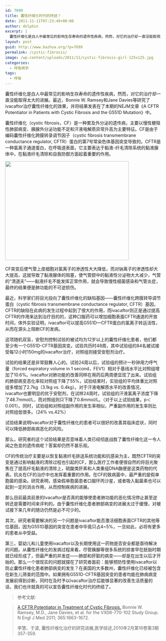 ```yaml
---
id: 7699
title: 囊性纤维化时代的终结？
date: 2011-11-11T07:23:49+00:00
author: dolphin
excerpt: |
  囊性纤维化是白人中最常见的影响生存寿命的遗传性疾病，然而，对它的治疗却一直没能取得太大的进展。最近，Bonnie W. Ramsey和Jane Davies等研究了ivacaftor治疗囊性纤维化的效果，并将结果发表在了NEJM中。
layout: post
guid: http://www.bazhua.org/?p=7699
permalink: /cystic-fibrosis/
image: /wp-content/uploads/2011/11/cystic-fibrosis-girl-125x125.jpg
categories:
  - 呼吸病学
tags:
  - 呼吸
---
```

囊性纤维化是白人中最常见的影响生存寿命的遗传性疾病，然而，对它的治疗却一直没能取得太大的进展。最近，Bonnie W. Ramsey和Jane Davies等研究了ivacaftor治疗囊性纤维化的效果，并将结果发表在了本期的NEJM文章《A CFTR Potentiator in Patients with Cystic Fibrosis and the G551D Mutation》中。

囊性纤维化（cystic fibrosis，CF）是一种累及外分泌的遗传病，主要以慢性梗阻性肺部病变、胰腺外分泌功能不足和汗液电解质异常升高为主要特征。CF是由于编码囊性纤维化跨膜转录调节因子（cystic fibrosis transmembrane conductance regulator, CFTR）蛋白的第7号常染色体基因突变导致的。CFTR是一种氯离子通道蛋白，在呼吸道表面，它主要表达于黏液-纤毛清除系统的黏液腺体中，在黏液纤毛清除和自我防御方面起着重要的作用。

[<img class="alignnone size-full wp-image-7701" title="18135" src="/wp-content/uploads/2011/11/18135.jpg" alt="" width="400" height="320" srcset="/wp-content/uploads/2011/11/18135.jpg 400w, /wp-content/uploads/2011/11/18135-150x120.jpg 150w, /wp-content/uploads/2011/11/18135-300x240.jpg 300w" sizes="(max-width: 400px) 100vw, 400px" />](/wp-content/uploads/2011/11/18135.jpg)
  
CF突变后使气管上皮细胞对氯离子的渗透性大大降低，而对钠离子的渗透性却大大提高，这就导致了黏液腺体的阻塞，使气管腔中的黏液性分泌物大大减少，气管的“清道夫”——黏液纤毛不能发挥正常作用，就会导致慢性细菌感染和气管炎症，最终的结果便是肺功能的不可逆损伤。

最近，科学家们将目光投向了囊性纤维化的缺陷基因——囊性纤维化跨膜转导调节蛋白（cystic fibrosis transmembrane conductance regulator, CFTR）基因，CFTR的缺陷在此病的发生过程中起到了很大的作用，而ivacaftor则正是通过提高CFTR的作用来达到治疗目的的，这种口服药可以增加细胞表面CFTR通道的开放时间，体外实验证明，ivacaftor可以提高G551D—CFTR蛋白的氯离子转运活性，从而在源头上阻断CF的发病。

这项随机双盲，安慰剂控制试验的被试均为12岁以上的囊性纤维化患者，他们都至少有一个G551D-CFTR基因突变。试验共历时48周，其中试验组的84名被试接受每12小时150mg的ivacaftor治疗，对照组则接受安慰剂治疗。

试验的结果还是非常鼓舞人心的。试验24周以后，试验组的预计一秒钟用力呼气量（forced expiratory volume in 1 second，FEV1）相对于基线水平比对照组增加了10.6%。ivacaftor对肺功能的改善同样在用药后两周便显现了出来。试验组的肺部病变恶化率较对照组下降了55%，试验结束时，实验组的平均体重比对照组多增加了2.7kg（3.1kg vs. 0.4kg）。对于汗液电解质水平的改善情况，ivacaftor也要明显的优于安慰剂，在试样24周时，试验组的汗液氯离子浓度下降了48.7mmol/L，而对照组则只下降了0.8mmol/L。（对于以上试验结果，p＜0.001）。同时，试验组和对照组副作用的发生率相似，严重副作用的发生率则比对照组低很多。（24% vs.42%）

试验结果说明ivacaftor对于囊性纤维化的患者可以很好的改善其临床症状，同时可以降低肺部疾病恶化的风险。

那么，研究者的这个试验结果是否意味着人类已经彻底战胜了囊性纤维化这一令人闻之色变的遗传病呢？答案却仍然不甚乐观。

CF的传统治疗主要是以恢复黏液纤毛排送系统功能和抗感染为主，既然CFTR的突变是通过影响黏液的清除过程也引起的CF，那么医疗工作者便很自然的将目光聚焦在了提高纤毛黏液的清除上，硫酸类肝素和人类重组DNA酶便是这类药物的代表。抗炎在CF的治疗中也发挥着重要的作用。在CF的致病菌中，最严重的是假单胞菌的感染。研究表明，感染假单胞菌患者口服环丙沙星，或者吸入黏菌素也可以起到一定的消炎作用，从而控制疾病的进展。

那么目前最具前景的Ivacaftor是否真的能够使患者肺功能的恶化情况停止甚至逆转还是需要时间来评判的。由于囊性纤维化患者肺部病变的进展太过于缓慢，对被试接下来几年的随访仍然是必不可少的。

其次，研究者需要解决的另一个问题是ivacaftor能否激活细胞表面CFTR的其他等位基因，因为G551D基因的突变在患者中毕竟只占4~5%，一旦如此，必将有更多的患者从中受益。

第三，婴幼儿和儿童使用ivacaftor以及长期使用这一药物是否安全都是亟待解决的问题。从囊性纤维化的发病过程来看，尽管胰腺等很多系统的损害早在胚胎时期就已经形成了，但最严重的并发症——肺部和肝脏的病变——却是在出生以后才开始的。那么一个很现实的问题就摆在了研究者面前：能够预防性使用ivacaftor以防止囊性纤维化患者肺部病变的发生？在美国的大多数州，囊性纤维化已经被包含在新生儿筛查的范围中。如果拥有G551D-CFTR基因突变的患者均能在肺病病变发展前得到诊断，同时在及时予以ivacaftor治疗后能够显著的改善生活质量的话，我们也许就真的可以宣告囊性纤维化时代的终结了。

> 参考文献:
  
> [A CFTR Potentiator in Treatment of Cystic Fibrosis.](http://www.nejm.org/action/clickThrough?id=2601&url=%2Fdoi%2Ffull%2F10.1056%2FNEJMoa1105185%3Fquery%3Dfeatured_home&loc=%2F) Bonnie W. Ramsey, M.D., Jane Davies, et al. for the VX08-770-102 Study Group. N Engl J Med 2011; 365:1663-1672.
> 
> 李慧、于波, 囊性纤维化治疗的研究进展,医学综述,2010年2月第16卷第3期 357-359.
